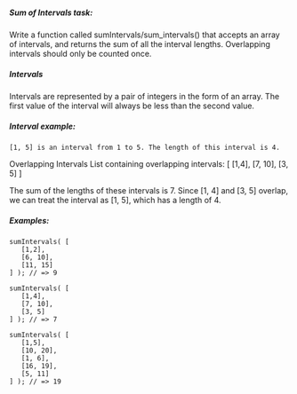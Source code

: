 ﻿##### Sum of Intervals task:
Write a function called sumIntervals/sum_intervals() that accepts an array of intervals, and returns the sum of all the interval lengths.
Overlapping intervals should only be counted once.

##### Intervals
Intervals are represented by a pair of integers in the form of an array. The first value of the interval will always be less than the second value.
##### Interval example:
	[1, 5] is an interval from 1 to 5. The length of this interval is 4.

Overlapping Intervals
List containing overlapping intervals:
	[
		[1,4],
		[7, 10],
		[3, 5]
	]

The sum of the lengths of these intervals is 7. Since [1, 4] and [3, 5] overlap, we can treat the interval as [1, 5], which has a length of 4.

##### Examples:
	sumIntervals( [
	   [1,2],
	   [6, 10],
	   [11, 15]
	] ); // => 9

	sumIntervals( [
	   [1,4],
	   [7, 10],
	   [3, 5]
	] ); // => 7

	sumIntervals( [
	   [1,5],
	   [10, 20],
	   [1, 6],
	   [16, 19],
	   [5, 11]
	] ); // => 19